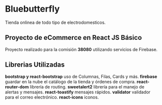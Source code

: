 # Bluebutterfly

Tienda onlinea de todo tipo de electrodomesticos.

## Proyecto de eCommerce en React JS Básico

Proyecto realizado para la comisión **38080** utilizando servicios de Firebase.

## Librerias Utilizadas

**bootstrap y react-bootstrap** uso de Columnas, Filas, Cards y más.
**firebase** guardar en la nube el catálogo de la tienda y órdenes de compra.
**react-router-dom** librería de routing.
**sweetalert2** librería para el manejo de alertas y mensajes.
**react-toastify** mensajes rápidos.
**validator** validador para el correo electrónico.
**react-icons** iconos.